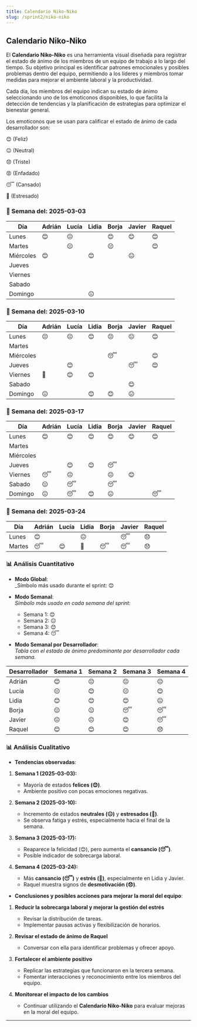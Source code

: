```yaml
---
title: Calendario Niko-Niko
slug: /sprint2/niko-niko
---
```


## Calendario Niko-Niko

El **Calendario Niko-Niko** es una herramienta visual diseñada para registrar el estado de ánimo de los miembros de un equipo de trabajo a lo largo del tiempo. Su objetivo principal es identificar patrones emocionales y posibles problemas dentro del equipo, permitiendo a los líderes y miembros tomar medidas para mejorar el ambiente laboral y la productividad.

Cada día, los miembros del equipo indican su estado de ánimo seleccionando uno de los emoticonos disponibles, lo que facilita la detección de tendencias y la planificación de estrategias para optimizar el bienestar general.

Los emoticonos que se usan para calificar el estado de ánimo de cada desarrollador son: 

😊 (Feliz)

😐 (Neutral)

😞 (Triste)

😡 (Enfadado)

😴 (Cansado)

🤯 (Estresado)

### 📅 Semana del: **2025-03-03**

| Día        |  Adrián  |  Lucía  |  Lidia  |  Borja  |  Javier  |  Raquel  |
|------------|----------|---------|---------|---------|----------|----------|
| Lunes      |    😊    |   😐   |        |    😊   |   😊     |    😊    |
| Martes     |          |   😐   |         |     😐   |         |     😊    |
| Miércoles  |    😊    |        |    😊    |        |   😐    |         |
| Jueves     |          |         |         |         |          |          |
| Viernes    |          |         |         |         |          |          |
| Sabado     |          |         |         |         |          |          |
| Domingo    |          |         |     😐    |         |          |          |

### 📅 Semana del: **2025-03-10**

| Día        |  Adrián  |  Lucía  |  Lidia  |  Borja  |  Javier  |  Raquel  |
|------------|----------|---------|---------|---------|----------|----------|
| Lunes      |    😐    |   😐   |   😊   |   😐    |   😐    |     😊     |
| Martes     |          |         |         |         |          |          |
| Miércoles  |          |         |         |    😴   |          |     😊   |
| Jueves     |          |    😊  |          |          |    😴   |     😊     |
| Viernes    |     🤯     |   😊   |   😊    |         |          |          |
| Sabado     |          |         |          |         |     😊    |          |
| Domingo    |     😐     |         |   😊    |    😊   |    😐    |          |

### 📅 Semana del: **2025-03-17**

| Día        |  Adrián  |  Lucía  |  Lidia  |  Borja  |  Javier  |  Raquel  |
|------------|----------|---------|---------|---------|----------|----------|
| Lunes      |    😊    |    😊  |   😊   |    😊   |   😊     |    😊      |
| Martes     |          |         |         |         |          |          |
| Miércoles  |          |         |         |         |          |          |
| Jueves     |          |   😊   |    😊      |     😴  |         |          |
| Viernes    |    😴    |  😐    |          |    😐   |   😊    |          |
| Sabado     |    😐    |    😴   |          |    😴   |         |          |
| Domingo    |    😐     | 😴    |    😊      |    😐       |          |    😴      |

### 📅 Semana del: **2025-03-24**

| Día        | Adrián | Lucía | Lidia | Borja | Javier | Raquel |
|------------|--------|-------|-------|-------|--------|--------|
| Lunes      |   😊   |       |  😐  |       |   😴   |   😞  |
| Martes     |   😴   |  😊  |  🤯  |   😴    |   😴   |   😞  |


### 📊 Análisis Cuantitativo

- **Modo Global**:  
  _Símbolo más usado durante el sprint: 😊

- **Modo Semanal**:  
  _Símbolo más usado en cada semana del sprint:_  
  - Semana 1: 😊
  - Semana 2: 😐
  - Semana 3: 😊
  - Semana 4: 😴

- **Modo Semanal por Desarrollador**:  
  _Tabla con el estado de ánimo predominante por desarrollador cada semana._

| Desarrollador | Semana 1 | Semana 2 | Semana 3 | Semana 4 |
|--------------|----------|----------|----------|----------|
| Adrián    |  😊       | 😐       | 😐       | 😐       |
| Lucía    | 😐       | 😊       | 😐       | 😊       |
|  Lidia    | 😊       | 😊       | 😊       | 😐       |
| Borja    | 😐       | 😐       | 😴       | 😴       |
| Javier    | 😐       | 😐       | 😊       | 😴       |
|  Raquel    | 😊       | 😊       | 😊       | 😞       |

### 📊 Análisis Cualitativo

- **Tendencias observadas**:

1. **Semana 1 (2025-03-03):**
   - Mayoría de estados **felices (😊)**.
   - Ambiente positivo con pocas emociones negativas.

2. **Semana 2 (2025-03-10):**
   - Incremento de estados **neutrales (😐)** y **estresados (🤯)**.
   - Se observa fatiga y estrés, especialmente hacia el final de la semana.

3. **Semana 3 (2025-03-17):**
   - Reaparece la felicidad (😊), pero aumenta el **cansancio (😴)**.
   - Posible indicador de sobrecarga laboral.

4. **Semana 4 (2025-03-24):**
   - Más **cansancio (😴)** y **estrés (🤯)**, especialmente en Lidia y Javier.
   - Raquel muestra signos de **desmotivación (😞)**.

- **Conclusiones y posibles acciones para mejorar la moral del equipo**:  

1. **Reducir la sobrecarga laboral y mejorar la gestión del estrés**  
   - Revisar la distribución de tareas.
   - Implementar pausas activas y flexibilización de horarios.

2. **Revisar el estado de ánimo de Raquel**  
   - Conversar con ella para identificar problemas y ofrecer apoyo.

3. **Fortalecer el ambiente positivo**  
   - Replicar las estrategias que funcionaron en la tercera semana.
   - Fomentar interacciones y reconocimiento entre los miembros del equipo.

4. **Monitorear el impacto de los cambios**  
   - Continuar utilizando el **Calendario Niko-Niko** para evaluar mejoras en la moral del equipo.
---
